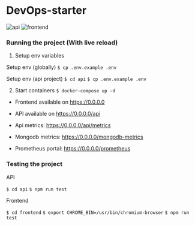# DevOps-starter

![api](https://github.com/JRaams/devops-workshops/workflows/api/badge.svg)
![frontend](https://github.com/JRaams/devops-workshops/workflows/frontend/badge.svg)

### Running the project (With live reload)

1. Setup env variables

Setup env (globally)
`$ cp .env.example .env`

Setup env (api project)
`$ cd api`
`$ cp .env.example .env`

2. Start containers
   `$ docker-compose up -d`

- Frontend available on https://0.0.0.0
- API available on https://0.0.0.0/api

- Api metrics: https://0.0.0.0/api/metrics
- Mongodb metrics: https://0.0.0.0/mongodb-metrics
- Prometheus portal: https://0.0.0.0/prometheus

### Testing the project

API

`$ cd api`
`$ npm run test`

Frontend

`$ cd frontend`
`$ export CHROME_BIN=/usr/bin/chromium-browser`
`$ npm run test`
